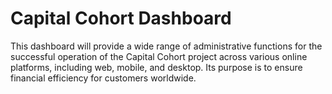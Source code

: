 # Capital Cohort Dashboard

This dashboard will provide a wide range of administrative functions for the successful operation of the Capital Cohort project across various online platforms, including web, mobile, and desktop. Its purpose is to ensure financial efficiency for customers worldwide.
